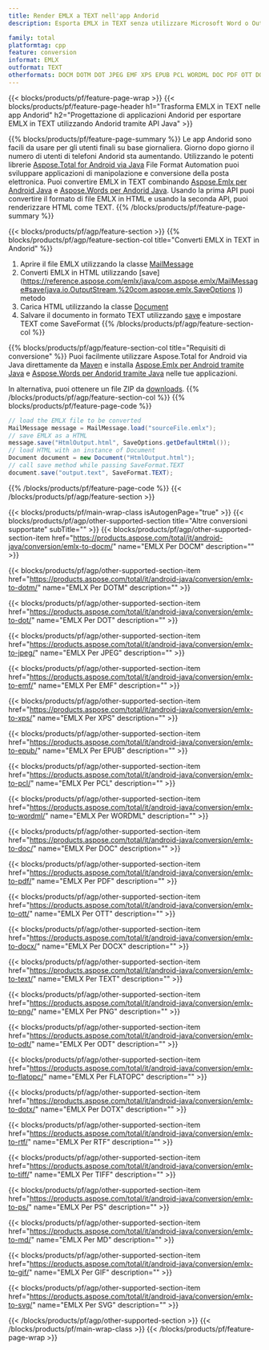 ```yaml
---
title: Render EMLX a TEXT nell'app Andorid
description: Esporta EMLX in TEXT senza utilizzare Microsoft Word o Outlook nelle tue applicazioni Andorid

family: total
platformtag: cpp
feature: conversion
informat: EMLX
outformat: TEXT
otherformats: DOCM DOTM DOT JPEG EMF XPS EPUB PCL WORDML DOC PDF OTT DOCX BMP PNG ODT FLATOPC DOTX RTF TIFF PS MD GIF SVG
---
```

{{< blocks/products/pf/feature-page-wrap >}}
{{< blocks/products/pf/feature-page-header h1="Trasforma EMLX in TEXT nelle app Andorid" h2="Progettazione di applicazioni Andorid per esportare EMLX in TEXT utilizzando Andorid tramite API Java" >}}

{{% blocks/products/pf/feature-page-summary %}}
Le app Andorid sono facili da usare per gli utenti finali su base giornaliera. Giorno dopo giorno il numero di utenti di telefoni Andorid sta aumentando. Utilizzando le potenti librerie [Aspose.Total for Android via Java](https://products.aspose.com/total/android-java/) File Format Automation puoi sviluppare applicazioni di manipolazione e conversione della posta elettronica. Puoi convertire EMLX in TEXT combinando [Aspose.Emlx per Android Java](https://products.aspose.com/emlx/android-java/) e [Aspose.Words per Andorid Java](https://products.aspose.com/words/android-java/). Usando la prima API puoi convertire il formato di file EMLX in HTML e usando la seconda API, puoi renderizzare HTML come TEXT. 
{{% /blocks/products/pf/feature-page-summary  %}}

{{< blocks/products/pf/agp/feature-section >}}
{{% blocks/products/pf/agp/feature-section-col title="Converti EMLX in TEXT in Andorid" %}}
1. Aprire il file EMLX utilizzando la classe [MailMessage](https://reference.aspose.com/emlx/java/com.aspose.emlx/mailmessage)
2. Converti EMLX in HTML utilizzando [save](https://reference.aspose.com/emlx/java/com.aspose.emlx/MailMessage#save(java.io.OutputStream,%20com.aspose.emlx.SaveOptions )) metodo
3. Carica HTML utilizzando la classe [Document](https://reference.aspose.com/words/java/com.aspose.words/Document)
4. Salvare il documento in formato TEXT utilizzando [save](https://reference.aspose.com/words/java/com.aspose.words/Document#save(java.lang.String,com.aspose.words.SaveOptions)) e impostare TEXT come SaveFormat
{{% /blocks/products/pf/agp/feature-section-col %}}

{{% blocks/products/pf/agp/feature-section-col title="Requisiti di conversione" %}}
Puoi facilmente utilizzare Aspose.Total for Android via Java direttamente da [Maven](https://releases.aspose.com/total/java/) e installa [Aspose.Emlx per Android tramite Java](https://docs.aspose.com/emlx/androidjava/installation/) e [Aspose.Words per Andorid tramite Java](https://docs.aspose.com/words/java/install-aspose-words-for-android-via-java/#install-asposewords-for-android-via-java-from-maven-repository) nelle tue applicazioni.

In alternativa, puoi ottenere un file ZIP da [downloads](https://releases.aspose.com/total/androidjava).
{{% /blocks/products/pf/agp/feature-section-col %}}
{{% blocks/products/pf/feature-page-code %}}
```cs
// load the EMLX file to be converted
MailMessage message = MailMessage.load("sourceFile.emlx"); 
// save EMLX as a HTML 
message.save("HtmlOutput.html", SaveOptions.getDefaultHtml());
// load HTML with an instance of Document
Document document = new Document("HtmlOutput.html");
// call save method while passing SaveFormat.TEXT
document.save("output.text", SaveFormat.TEXT); 
```

{{% /blocks/products/pf/feature-page-code %}}
{{< /blocks/products/pf/agp/feature-section >}}

{{< blocks/products/pf/main-wrap-class isAutogenPage="true" >}}
{{< blocks/products/pf/agp/other-supported-section title="Altre conversioni supportate" subTitle="" >}}
{{< blocks/products/pf/agp/other-supported-section-item href="https://products.aspose.com/total/it/android-java/conversion/emlx-to-docm/" name="EMLX Per DOCM" description="" >}}

{{< blocks/products/pf/agp/other-supported-section-item href="https://products.aspose.com/total/it/android-java/conversion/emlx-to-dotm/" name="EMLX Per DOTM" description="" >}}

{{< blocks/products/pf/agp/other-supported-section-item href="https://products.aspose.com/total/it/android-java/conversion/emlx-to-dot/" name="EMLX Per DOT" description="" >}}

{{< blocks/products/pf/agp/other-supported-section-item href="https://products.aspose.com/total/it/android-java/conversion/emlx-to-jpeg/" name="EMLX Per JPEG" description="" >}}

{{< blocks/products/pf/agp/other-supported-section-item href="https://products.aspose.com/total/it/android-java/conversion/emlx-to-emf/" name="EMLX Per EMF" description="" >}}

{{< blocks/products/pf/agp/other-supported-section-item href="https://products.aspose.com/total/it/android-java/conversion/emlx-to-xps/" name="EMLX Per XPS" description="" >}}

{{< blocks/products/pf/agp/other-supported-section-item href="https://products.aspose.com/total/it/android-java/conversion/emlx-to-epub/" name="EMLX Per EPUB" description="" >}}

{{< blocks/products/pf/agp/other-supported-section-item href="https://products.aspose.com/total/it/android-java/conversion/emlx-to-pcl/" name="EMLX Per PCL" description="" >}}

{{< blocks/products/pf/agp/other-supported-section-item href="https://products.aspose.com/total/it/android-java/conversion/emlx-to-wordml/" name="EMLX Per WORDML" description="" >}}

{{< blocks/products/pf/agp/other-supported-section-item href="https://products.aspose.com/total/it/android-java/conversion/emlx-to-doc/" name="EMLX Per DOC" description="" >}}

{{< blocks/products/pf/agp/other-supported-section-item href="https://products.aspose.com/total/it/android-java/conversion/emlx-to-pdf/" name="EMLX Per PDF" description="" >}}

{{< blocks/products/pf/agp/other-supported-section-item href="https://products.aspose.com/total/it/android-java/conversion/emlx-to-ott/" name="EMLX Per OTT" description="" >}}

{{< blocks/products/pf/agp/other-supported-section-item href="https://products.aspose.com/total/it/android-java/conversion/emlx-to-docx/" name="EMLX Per DOCX" description="" >}}

{{< blocks/products/pf/agp/other-supported-section-item href="https://products.aspose.com/total/it/android-java/conversion/emlx-to-text/" name="EMLX Per TEXT" description="" >}}

{{< blocks/products/pf/agp/other-supported-section-item href="https://products.aspose.com/total/it/android-java/conversion/emlx-to-png/" name="EMLX Per PNG" description="" >}}

{{< blocks/products/pf/agp/other-supported-section-item href="https://products.aspose.com/total/it/android-java/conversion/emlx-to-odt/" name="EMLX Per ODT" description="" >}}

{{< blocks/products/pf/agp/other-supported-section-item href="https://products.aspose.com/total/it/android-java/conversion/emlx-to-flatopc/" name="EMLX Per FLATOPC" description="" >}}

{{< blocks/products/pf/agp/other-supported-section-item href="https://products.aspose.com/total/it/android-java/conversion/emlx-to-dotx/" name="EMLX Per DOTX" description="" >}}

{{< blocks/products/pf/agp/other-supported-section-item href="https://products.aspose.com/total/it/android-java/conversion/emlx-to-rtf/" name="EMLX Per RTF" description="" >}}

{{< blocks/products/pf/agp/other-supported-section-item href="https://products.aspose.com/total/it/android-java/conversion/emlx-to-tiff/" name="EMLX Per TIFF" description="" >}}

{{< blocks/products/pf/agp/other-supported-section-item href="https://products.aspose.com/total/it/android-java/conversion/emlx-to-ps/" name="EMLX Per PS" description="" >}}

{{< blocks/products/pf/agp/other-supported-section-item href="https://products.aspose.com/total/it/android-java/conversion/emlx-to-md/" name="EMLX Per MD" description="" >}}

{{< blocks/products/pf/agp/other-supported-section-item href="https://products.aspose.com/total/it/android-java/conversion/emlx-to-gif/" name="EMLX Per GIF" description="" >}}

{{< blocks/products/pf/agp/other-supported-section-item href="https://products.aspose.com/total/it/android-java/conversion/emlx-to-svg/" name="EMLX Per SVG" description="" >}}


{{< /blocks/products/pf/agp/other-supported-section >}}
{{< /blocks/products/pf/main-wrap-class >}}
{{< /blocks/products/pf/feature-page-wrap >}}
